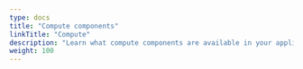 ```yaml
---
type: docs
title: "Compute components"
linkTitle: "Compute"
description: "Learn what compute components are available in your application"
weight: 100
---
```


